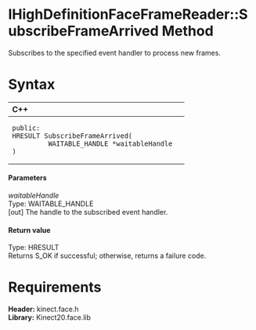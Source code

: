 IHighDefinitionFaceFrameReader::SubscribeFrameArrived Method  
============================================================  

Subscribes to the specified event handler to process new frames. <span id="syntaxSection"></span>

Syntax  
======  

<table>
<colgroup>
<col width="100%" />
</colgroup>
<thead>
<tr class="header">
<th align="left">C++</th>
</tr>
</thead>
<tbody>
<tr class="odd">
<td align="left"><pre><code>public:  
HRESULT SubscribeFrameArrived(  
         WAITABLE_HANDLE *waitableHandle  
)</code></pre></td>
</tr>
</tbody>
</table>

<span id="ID4EG"></span>
#### Parameters  

*waitableHandle*    
Type: WAITABLE\_HANDLE  
[out] The handle to the subscribed event handler.  

<span id="ID4EP"></span>
#### Return value  

Type: HRESULT  
Returns S\_OK if successful; otherwise, returns a failure code.  

<span id="requirements"></span>

Requirements  
============  

**Header:** kinect.face.h  
**Library:** Kinect20.face.lib  



<!--Please do not edit the data in the comment block below.-->
<!--
TOCTitle : SubscribeFrameArrived Method
RLTitle : IHighDefinitionFaceFrameReader::SubscribeFrameArrived Method
KeywordK : SubscribeFrameArrived method
KeywordK : IHighDefinitionFaceFrameReader::SubscribeFrameArrived method
KeywordF : IHighDefinitionFaceFrameReader::SubscribeFrameArrived
KeywordF : SubscribeFrameArrived
KeywordF : Microsoft.Kinect.face.IHighDefinitionFaceFrameReader.SubscribeFrameArrived(WAITABLE_HANDLE@)
KeywordA : M:Microsoft.Kinect.face.IHighDefinitionFaceFrameReader.SubscribeFrameArrived(WAITABLE_HANDLE@)
AssetID : M:Microsoft.Kinect.face.IHighDefinitionFaceFrameReader.SubscribeFrameArrived(WAITABLE_HANDLE@)
Locale : en-us
CommunityContent : 1
APIType : Managed
APILocation : 
APIName : Microsoft.Kinect.face.IHighDefinitionFaceFrameReader::SubscribeFrameArrived
TargetOS : Windows
TopicType : kbSyntax
DevLang : C++
DocSet : K4Wv2
ProjType : K4Wv2Proj
Technology : Kinect for Windows
Product : Kinect for Windows SDK v2
productversion : 20
-->
